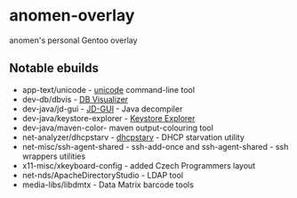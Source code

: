 # anomen-overlay
anomen's personal Gentoo overlay

## Notable ebuilds
* app-text/unicode - [unicode](http://kassiopeia.juls.savba.sk/~garabik/software/unicode/) command-line tool
* dev-db/dbvis - [DB Visualizer](http://www.dbvis.com/)
* dev-java/jd-gui - [JD-GUI](https://github.com/java-decompiler/jd-gui) - Java decompiler
* dev-java/keystore-explorer - [Keystore Explorer](http://keystore-explorer.org/)
* dev-java/maven-color- maven output-colouring tool
* net-analyzer/dhcpstarv - [dhcpstarv](http://dhcpstarv.sourceforge.net/) - DHCP starvation utility
* net-misc/ssh-agent-shared - ssh-add-once and ssh-agent-shared - ssh wrappers utilities
* x11-misc/xkeyboard-config - added Czech Programmers layout
* net-nds/ApacheDirectoryStudio - LDAP tool
* media-libs/libdmtx - Data Matrix barcode tools